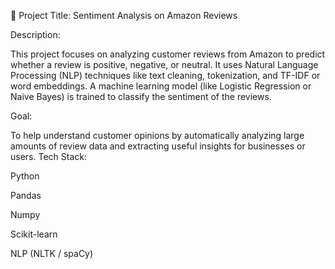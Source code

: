 📌 Project Title: Sentiment Analysis on Amazon Reviews

Description:

This project focuses on analyzing customer reviews from Amazon to predict whether a review is positive, negative, or neutral. It uses Natural Language Processing (NLP) techniques like text cleaning, tokenization, and TF-IDF or word embeddings. A machine learning model (like Logistic Regression or Naive Bayes) is trained to classify the sentiment of the reviews.

Goal:

To help understand customer opinions by automatically analyzing large amounts of review data and extracting useful insights for businesses or users.
Tech Stack:

Python

Pandas

Numpy

Scikit-learn

NLP (NLTK / spaCy)
